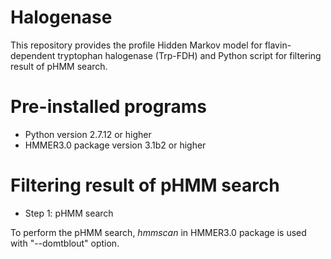# Halogenase
This repository provides the profile Hidden Markov model for flavin-dependent tryptophan halogenase (Trp-FDH) and Python script for filtering result of pHMM search.

# Pre-installed programs
* Python version 2.7.12 or higher
* HMMER3.0 package version 3.1b2 or higher

# Filtering result of pHMM search
* Step 1: pHMM search

To perform the pHMM search, *hmmscan* in HMMER3.0 package is used with "--domtblout" option.
